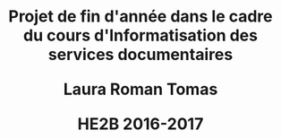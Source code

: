 <html>
<body>
<h1> <p align="center"> Projet de fin d'année dans le cadre du cours d'Informatisation des services documentaires</p>
<p align="center">Laura Roman Tomas</p>
<p align="center">HE2B 2016-2017</p>
</h1>
